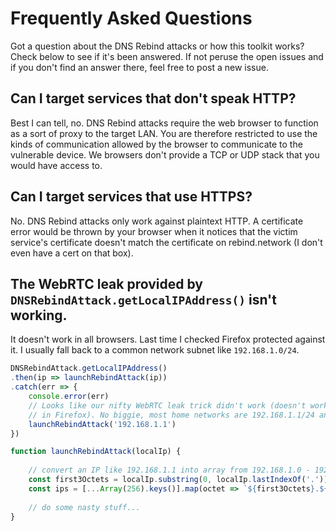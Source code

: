 # Frequently Asked Questions

Got a question about the DNS Rebind attacks or how this toolkit works? Check below to see if it's been answered. If not peruse the open issues and if you don't find an answer there, feel free to post a new issue.

## Can I target services that don't speak HTTP?

Best I can tell, no. DNS Rebind attacks require the web browser to function as a sort of proxy to the target LAN. You are therefore restricted to use the kinds of communication allowed by the browser to communicate to the vulnerable device. We browsers don't provide a TCP or UDP stack that you would have access to.

## Can I target services that use HTTPS?

No. DNS Rebind attacks only work against plaintext HTTP. A certificate error would be thrown by your browser when it notices that the victim service's certificate doesn't match the certificate on rebind.network (I don't even have a cert on that box).

## The WebRTC leak provided by `DNSRebindAttack.getLocalIPAddress()` isn't working.

It doesn't work in all browsers. Last time I checked Firefox protected against it. I usually fall back to a common network subnet like `192.168.1.0/24`.

```javascript
DNSRebindAttack.getLocalIPAddress()
.then(ip => launchRebindAttack(ip))
.catch(err => {
    console.error(err)
    // Looks like our nifty WebRTC leak trick didn't work (doesn't work
    // in Firefox). No biggie, most home networks are 192.168.1.1/24 anyway.
    launchRebindAttack('192.168.1.1')
})

function launchRebindAttack(localIp) {
    
    // convert an IP like 192.168.1.1 into array from 192.168.1.0 - 192.168.1.255
    const first3Octets = localIp.substring(0, localIp.lastIndexOf('.'))
    const ips = [...Array(256).keys()].map(octet => `${first3Octets}.${octet}`)
    
    // do some nasty stuff...
}
```
